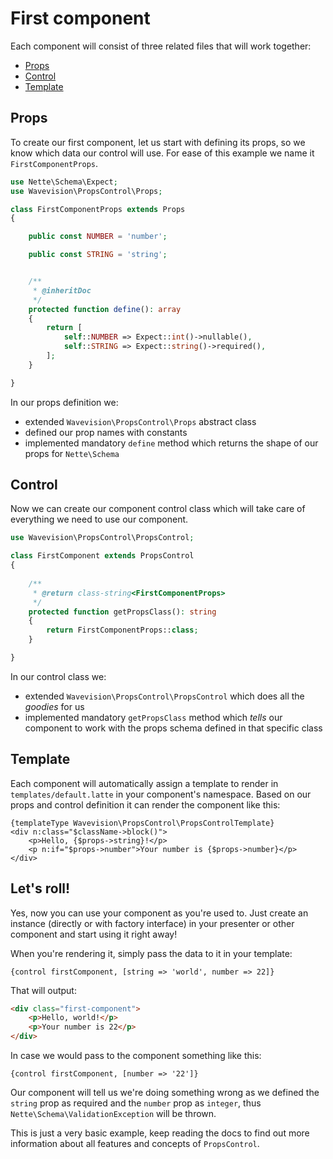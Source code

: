 # First component

Each component will consist of three related files that will work together:

- [Props](#props)
- [Control](#control)
- [Template](#template)

## Props

To create our first component, let us start with defining its props, so we know which data our control will use.
For ease of this example we name it `FirstComponentProps`.

```php
use Nette\Schema\Expect;
use Wavevision\PropsControl\Props;

class FirstComponentProps extends Props
{

	public const NUMBER = 'number';

	public const STRING = 'string';


	/**
	 * @inheritDoc
	 */
	protected function define(): array
	{
		return [
			self::NUMBER => Expect::int()->nullable(),
			self::STRING => Expect::string()->required(),
		];
	}

}
```

In our props definition we:

- extended `Wavevision\PropsControl\Props` abstract class
- defined our prop names with constants
- implemented mandatory `define` method which returns the shape of our props for `Nette\Schema`

## Control

Now we can create our component control class which will take care of everything we need to use our component.

```php
use Wavevision\PropsControl\PropsControl;

class FirstComponent extends PropsControl
{
	
	/**
	 * @return class-string<FirstComponentProps>
	 */
	protected function getPropsClass(): string
	{
		return FirstComponentProps::class;
	}

}
```

In our control class we:

- extended `Wavevision\PropsControl\PropsControl` which does all the _goodies_ for us
- implemented mandatory `getPropsClass` method which _tells_ our component to work
with the props schema defined in that specific class

## Template

Each component will automatically assign a template to render in `templates/default.latte` in your component's namespace.
Based on our props and control definition it can render the component like this:

```latte
{templateType Wavevision\PropsControl\PropsControlTemplate}
<div n:class="$className->block()">
	<p>Hello, {$props->string}!</p>
	<p n:if="$props->number">Your number is {$props->number}</p>
</div>
```

## Let's roll!

Yes, now you can use your component as you're used to. Just create an instance (directly or with factory interface)
in your presenter or other component and start using it right away!

When you're rendering it, simply pass the data to it in your template:

```latte
{control firstComponent, [string => 'world', number => 22]}
```

That will output:

```html
<div class="first-component">
	<p>Hello, world!</p>
	<p>Your number is 22</p>
</div>
```

In case we would pass to the component something like this:

```latte
{control firstComponent, [number => '22']}
```

Our component will tell us we're doing something wrong as we defined the `string` prop as required and the `number` prop as `integer`,
thus `Nette\Schema\ValidationException` will be thrown.

This is just a very basic example, keep reading the docs to find out more information about all features and concepts of `PropsControl`.
